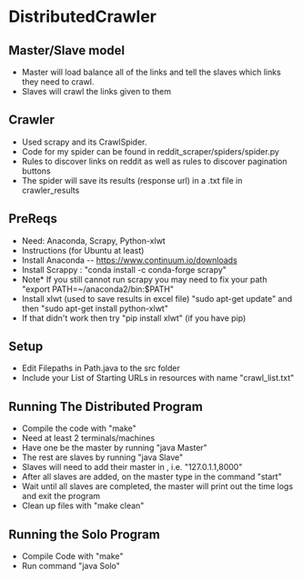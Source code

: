 # DistributedCrawler

## Master/Slave model
 - Master will load balance all of the links and tell the slaves which links they need to crawl. 
 - Slaves will crawl the links given to them

## Crawler
 - Used scrapy and its CrawlSpider.
 - Code for my spider can be found in reddit_scraper/spiders/spider.py 
 - Rules to discover links on reddit as well as rules to discover pagination buttons
 - The spider will save its results (response url) in a .txt file in crawler_results

## PreReqs
 - Need: Anaconda, Scrapy, Python-xlwt
 - Instructions (for Ubuntu at least)
 - Install Anaconda -- https://www.continuum.io/downloads
 - Install Scrappy : "conda install -c conda-forge scrapy"
 - Note* If you still cannot run scrapy you may need to fix your path "export PATH=~/anaconda2/bin:$PATH"
 - Install xlwt (used to save results in excel file) "sudo apt-get update" and then "sudo apt-get install python-xlwt"
 - If that didn't work then try "pip install xlwt" (if you have pip)

## Setup
 - Edit Filepaths in Path.java to the src folder
 - Include your List of Starting URLs in resources with name "crawl_list.txt"

## Running The Distributed Program
 - Compile the code with "make"
 - Need at least 2 terminals/machines
 - Have one be the master by running "java Master"
 - The rest are slaves by running "java Slave"
 - Slaves will need to add their master in <master ip>,<master port number> i.e. "127.0.1.1,8000"
 - After all slaves are added, on the master type in the command "start"
 - Wait until all slaves are completed, the master will print out the time logs and exit the program
 - Clean up files with "make clean"

## Running the Solo Program
 - Compile Code with "make"
 - Run command "java Solo"